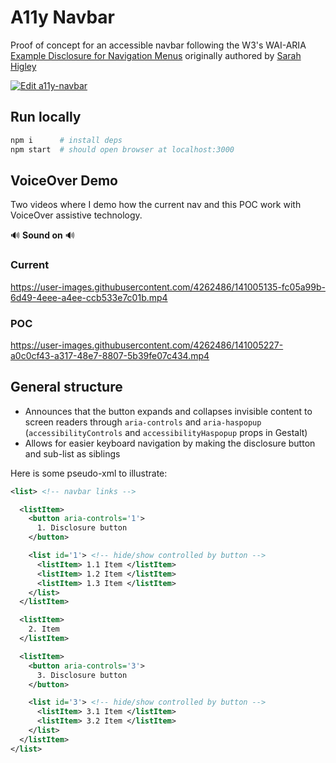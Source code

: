 
# A11y Navbar
Proof of concept for an accessible navbar following the W3's WAI-ARIA 
[Example Disclosure for Navigation Menus](https://www.w3.org/TR/wai-aria-practices/examples/disclosure/disclosure-navigation.html) originally authored by [Sarah Higley](https://sarahmhigley.com/)

[![Edit a11y-navbar](https://codesandbox.io/static/img/play-codesandbox.svg)](https://codesandbox.io/s/github/xaviervalarino/a11y-navbar/tree/main/?fontsize=14&hidenavigation=1&theme=dark)

## Run locally
```sh
npm i      # install deps
npm start  # should open browser at localhost:3000
```




## VoiceOver Demo
Two videos where I demo how the current nav and this POC work with VoiceOver assistive technology.

🔊 **Sound on** 🔊
### Current

https://user-images.githubusercontent.com/4262486/141005135-fc05a99b-6d49-4eee-a4ee-ccb533e7c01b.mp4

### POC

https://user-images.githubusercontent.com/4262486/141005227-a0c0cf43-a317-48e7-8807-5b39fe07c434.mp4

## General structure
* Announces that the button expands and collapses invisible content to screen readers through `aria-controls` and `aria-haspopup` (`accessibilityControls` and `accessibilityHaspopup` props in Gestalt)
* Allows for easier keyboard navigation by making the disclosure button and sub-list as siblings 

Here is some pseudo-xml to illustrate:
```xml
<list> <!-- navbar links -->

  <listItem>
    <button aria-controls='1'>
      1. Disclosure button
    </button>

    <list id='1'> <!-- hide/show controlled by button -->
      <listItem> 1.1 Item </listItem>
      <listItem> 1.2 Item </listItem>
      <listItem> 1.3 Item </listItem>
    </list>
  </listItem>

  <listItem>
    2. Item
  </listItem>

  <listItem>
    <button aria-controls='3'>
      3. Disclosure button
    </button>

    <list id='3'> <!-- hide/show controlled by button -->
      <listItem> 3.1 Item </listItem>
      <listItem> 3.2 Item </listItem>
    </list>
  </listItem>
</list>
```
